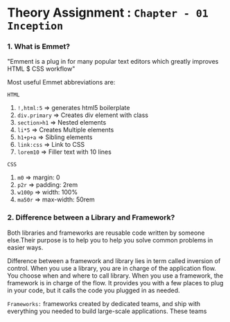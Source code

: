 # Theory Assignment : `Chapter - 01 Inception`

### 1. What is Emmet?

"Emment is a plug in for many popular text editors which greatly improves HTML $ CSS workflow"

Most useful Emmet abbreviations are:

`HTML`

1. `!,html:5` => generates html5 boilerplate
2. `div.primary` => Creates div element with class
3. `section>h1` => Nested elements
4. `li*5` => Creates Multiple elements
5. `h1+p+a` => Sibling elements
6. `link:css` => Link to CSS
7. `lorem10` => Filler text with 10 lines

`CSS`

1. `m0` => margin: 0
2. `p2r` => padding: 2rem
3. `w100p` => width: 100%
4. `ma50r` => max-width: 50rem

### 2. Difference between a Library and Framework?

Both libraries and frameworks are reusable code written by someone else.Their purpose is to help you to help you solve common problems in easier ways.

Difference between a framework and library lies in term called inversion of control. When you use a library, you are in charge of the application flow. You choose when and where to call library. When you use a framework, the framework is in charge of the flow. It provides you with a few places to plug in your code, but it calls the code you plugged in as needed.

`Frameworks:`
frameworks created by dedicated teams, and ship with everything you needed to build large-scale applications.
These teams
